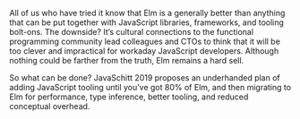 All of us who have tried it know that Elm is a generally better than anything that can be put together with JavaScript libraries, frameworks, and tooling bolt-ons. The downside? It’s cultural connections to the functional programming community lead colleagues and CTOs to think that it will be too clever and impractical for workaday JavaScript developers. Although nothing could be farther from the truth, Elm remains a hard sell.

So what can be done? JavaSchitt 2019 proposes an underhanded plan of adding JavaScript tooling until you’ve got 80% of Elm, and then migrating to Elm for performance, type inference, better tooling, and reduced conceptual overhead.
